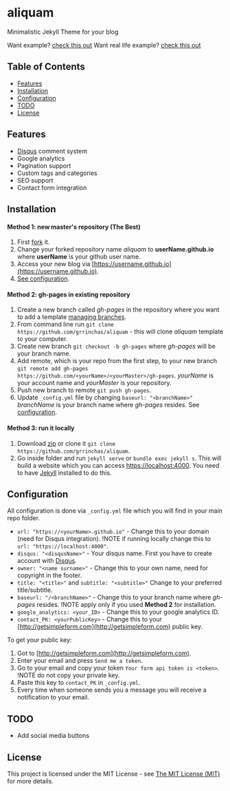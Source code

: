 # aliquam

Minimalistic Jekyll Theme for your blog

Want example? [check this out](http://grrinchas.github.io/aliquam/)
Want real life example? [check this out](http://grrinchas.github.io/)

## Table of Contents

- [Features](#features)
- [Installation](#installation)
- [Configuration](#configuration)
- [TODO](#todo)
- [License](#license)



## <a name="features"></a>Features

- [Disqus](https://disqus.com/) comment system
- Google analytics
- Pagination support
- Custom tags and categories
- SEO support
- Contact form integration

## <a name="installation"></a>Installation

#### Method 1: new master's repository (The Best)

1. First [fork](https://github.com/grrinchas/aliquam/fork) it.
2. Change your forked repository name _aliquam_ to __userName.github.io__ where
   __userName__ is your github user name.
3. Access your new blog via [https://username.github.io](https://username.github.io).
4. [See configuration](#configuration).

#### Method 2: gh-pages in existing repository
1. Create a new branch called _gh-pages_ in the repository where you want to add a template [managing branches](https://help.github.com/articles/creating-and-deleting-branches-within-your-repository/).
2. From command line run `git clone https://github.com/grrinchas/aliquam` - this will clone _aliquam_ template to your computer.
3. Create new branch `git checkout -b gh-pages` where _gh-pages_ will be your branch name.
4. Add remote, which is your repo from the first step, to your new branch `git remote add gh-pages https://github.com/<yourName>/<yourMaster>/gh-pages`. _yourName_ is your account name and _yourMaster_ is your repository.
5. Push new branch to remote `git push gh-pages`.
6. Update `_config.yml` file by changing `baseurl: "<branchName>"` _branchName_ is your branch name where _gh-pages_ resides. See [configuration](#configuration).

#### Method 3: run it locally

1. Download [zip](https://github.com/grrinchas/aliquam/archive/master.zip) or clone it `git clone https://github.com/grrinchas/aliquam`.
2. Go inside folder and run `jekyll serve` or `bundle exec jekyll s`. This will build a website which you can access [https://localhost:4000](https://localhost:4000). You need to have [Jekyll](https://jekyllrb.com/docs/installation/) installed to do this.

## <a name="configuration"></a>Configuration

All configuration is done via `_config.yml` file which you will find in your main repo folder.

- `url: "https://<yourName>.github.io"` - Change this to your domain (need for Disqus integration). !NOTE if running locally change this to `url: "https://localhost:4000"`.
- `disqus: "<disqusName>"` - Your disqus name. First you have to create account with [Disqus](https://disqus.com/).
- `owner: "<name surname>"` - Change this to your own name, need for copyright in the footer.
- `title: "<title>"` and `subtitle: "<subtitle>"` Change to your preferred title/subtitle.
- `baseurl: "/<branchName>"` - Change this to your branch name where _gh-pages_ resides. !NOTE apply only if you used __Method 2__ for installation.
- `google_analytics: <your_ID>` - Change this to your google analytics ID.
- `contact_PK: <yourPublicKey>` - Change this to your [http://getsimpleform.com](http://getsimpleform.com) public key.

To get your public key:

1. Got to [http://getsimpleform.com](http://getsimpleform.com).
2. Enter your email and press `Send me a token`.
3. Go to your email and copy your token `Your form api token is <token>`. !NOTE do not copy your private key.
4. Paste this key to `contact_PK` in `_config.yml`.
5. Every time when someone sends you a message you will receive a notification to your email.

## <a name="todo"></a>TODO

- Add social media buttons

## <a name="license"></a>License

This project is licensed under the MIT License - see [The MIT License (MIT)](https://opensource.org/licenses/MIT)
for more details.
